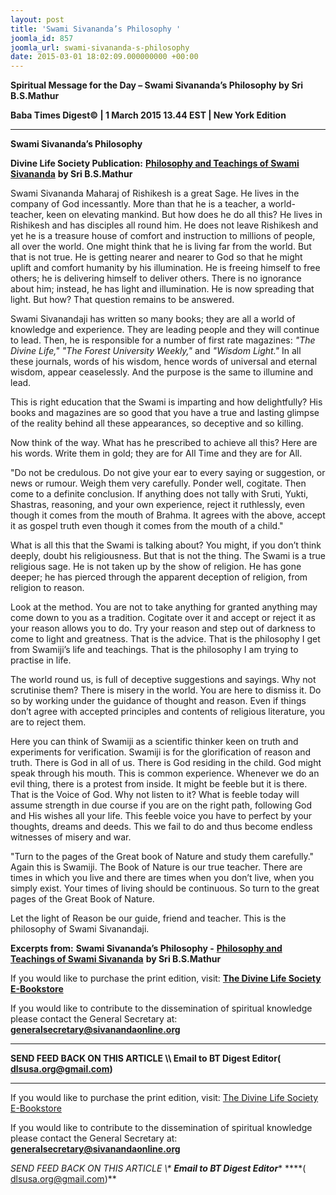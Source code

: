 ```yaml
---
layout: post
title: 'Swami Sivananda’s Philosophy '
joomla_id: 857
joomla_url: swami-sivananda-s-philosophy
date: 2015-03-01 18:02:09.000000000 +00:00
---
```

  

















































**Spiritual Message for the Day – Swami Sivananda’s Philosophy by Sri B.S.Mathur**

**Baba Times Digest© | 1 March 2015 13.44 EST | New York Edition**



* * *

**Swami Sivananda’s Philosophy**

**Divine Life Society Publication:** [**Philosophy and Teachings of Swami Sivananda**](http://www.dlshq.org/saints/siva_philo.htm) **by Sri B.S.Mathur**

Swami Sivananda Maharaj of Rishikesh is a great Sage. He lives in the company of God incessantly. More than that he is a teacher, a world-teacher, keen on elevating mankind. But how does he do all this? He lives in Rishikesh and has disciples all round him. He does not leave Rishikesh and yet he is a treasure house of comfort and instruction to millions of people, all over the world. One might think that he is living far from the world. But that is not true. He is getting nearer and nearer to God so that he might uplift and comfort humanity by his illumination. He is freeing himself to free others; he is delivering himself to deliver others. There is no ignorance about him; instead, he has light and illumination. He is now spreading that light. But how? That question remains to be answered.

Swami Sivanandaji has written so many books; they are all a world of knowledge and experience. They are leading people and they will continue to lead. Then, he is responsible for a number of first rate magazines: _"The Divine Life," "The Forest University Weekly,"_ and _"Wisdom Light."_ In all these journals, words of his wisdom, hence words of universal and eternal wisdom, appear ceaselessly. And the purpose is the same to illumine and lead.

This is right education that the Swami is imparting and how delightfully? His books and magazines are so good that you have a true and lasting glimpse of the reality behind all these appearances, so deceptive and so killing.

Now think of the way. What has he prescribed to achieve all this? Here are his words. Write them in gold; they are for All Time and they are for All.

"Do not be credulous. Do not give your ear to every saying or suggestion, or news or rumour. Weigh them very carefully. Ponder well, cogitate. Then come to a definite conclusion. If anything does not tally with Sruti, Yukti, Shastras, reasoning, and your own experience, reject it ruthlessly, even though it comes from the mouth of Brahma. It agrees with the above, accept it as gospel truth even though it comes from the mouth of a child."

What is all this that the Swami is talking about? You might, if you don’t think deeply, doubt his religiousness. But that is not the thing. The Swami is a true religious sage. He is not taken up by the show of religion. He has gone deeper; he has pierced through the apparent deception of religion, from religion to reason.

Look at the method. You are not to take anything for granted anything may come down to you as a tradition. Cogitate over it and accept or reject it as your reason allows you to do. Try your reason and step out of darkness to come to light and greatness. That is the advice. That is the philosophy I get from Swamiji’s life and teachings. That is the philosophy I am trying to practise in life.

The world round us, is full of deceptive suggestions and sayings. Why not scrutinise them? There is misery in the world. You are here to dismiss it. Do so by working under the guidance of thought and reason. Even if things don’t agree with accepted principles and contents of religious literature, you are to reject them.

Here you can think of Swamiji as a scientific thinker keen on truth and experiments for verification. Swamiji is for the glorification of reason and truth. There is God in all of us. There is God residing in the child. God might speak through his mouth. This is common experience. Whenever we do an evil thing, there is a protest from inside. It might be feeble but it is there. That is the Voice of God. Why not listen to it? What is feeble today will assume strength in due course if you are on the right path, following God and His wishes all your life. This feeble voice you have to perfect by your thoughts, dreams and deeds. This we fail to do and thus become endless witnesses of misery and war.

"Turn to the pages of the Great book of Nature and study them carefully." Again this is Swamiji. The Book of Nature is our true teacher. There are times in which you live and there are times when you don’t live, when you simply exist. Your times of living should be continuous. So turn to the great pages of the Great Book of Nature.

Let the light of Reason be our guide, friend and teacher. This is the philosophy of Swami Sivanandaji.



**Excerpts from:**  **Swami Sivananda’s Philosophy -** [**Philosophy and Teachings of Swami Sivananda**](http://www.dlshq.org/saints/siva_philo.htm) **by Sri B.S.Mathur**

If you would like to purchase the print edition, visit: **[The Divine Life Society E-Bookstore](http://www.dlshq.org/download/download.htm)**

If you would like to contribute to the dissemination of spiritual knowledge please contact the General Secretary at: [](mailto:%20%3Cscript%20type=%27text/javascript%27%3E%20%3C%21--%20var%20prefix%20=%20%27ma%27%20+%20%27il%27%20+%20%27to%27;%20var%20path%20=%20%27hr%27%20+%20%27ef%27%20+%20%27=%27;%20var%20addy57016%20=%20%27generalsecretary%27%20+%20%27@%27;%20addy57016%20=%20addy57016%20+%20%27sivanandaonline%27%20+%20%27.%27%20+%20%27org%27;%20document.write%28%27%3Ca%20%27%20+%20path%20+%20%27%5C%27%27%20+%20prefix%20+%20%27:%27%20+%20addy57016%20+%20%27%5C%27%3E%27%29;%20document.write%28addy57016%29;%20document.write%28%27%3C%5C/a%3E%27%29;%20//--%3E%5Cn%20%3C/script%3E%3Cscript%20type=%27text/javascript%27%3E%20%3C%21--%20document.write%28%27%3Cspan%20style=%5C%27display:%20none;%5C%27%3E%27%29;%20//--%3E%20%3C/script%3EThis%20email%20address%20is%20being%20protected%20from%20spambots.%20You%20need%20JavaScript%20enabled%20to%20view%20it.%20%3Cscript%20type=%27text/javascript%27%3E%20%3C%21--%20document.write%28%27%3C/%27%29;%20document.write%28%27span%3E%27%29;%20//--%3E%20%3C/script%3E?subject=Contribution%20to%20Dissemination%20of%20Spiritual%20Knowledge) **generalsecretary@sivanandaonline.org**

****

**SEND FEED BACK ON THIS ARTICLE \\\ Email to BT Digest Editor[](mailto:%20%3Cscript%20type=%27text/javascript%27%3E%20%3C%21--%20var%20prefix%20=%20%27ma%27%20+%20%27il%27%20+%20%27to%27;%20var%20path%20=%20%27hr%27%20+%20%27ef%27%20+%20%27=%27;%20var%20addy72654%20=%20%27dlsusa.org%27%20+%20%27@%27;%20addy72654%20=%20addy72654%20+%20%27gmail%27%20+%20%27.%27%20+%20%27com%27;%20document.write%28%27%3Ca%20%27%20+%20path%20+%20%27%5C%27%27%20+%20prefix%20+%20%27:%27%20+%20addy72654%20+%20%27%5C%27%3E%27%29;%20document.write%28addy72654%29;%20document.write%28%27%3C%5C/a%3E%27%29;%20//--%3E%5Cn%20%3C/script%3E%3Cscript%20type=%27text/javascript%27%3E%20%3C%21--%20document.write%28%27%3Cspan%20style=%5C%27display:%20none;%5C%27%3E%27%29;%20//--%3E%20%3C/script%3EThis%20email%20address%20is%20being%20protected%20from%20spambots.%20You%20need%20JavaScript%20enabled%20to%20view%20it.%20%3Cscript%20type=%27text/javascript%27%3E%20%3C%21--%20document.write%28%27%3C/%27%29;%20document.write%28%27span%3E%27%29;%20//--%3E%20%3C/script%3E?subject=DLS%20Posts)( [dlsusa.org@gmail.com](mailto:dlsusa.org@gmail.com))**



* * *



  

If you would like to purchase the print edition, visit: [The Divine Life Society E-Bookstore](http://www.dlshq.org/download/download.htm)

If you would like to contribute to the dissemination of spiritual knowledge please contact the General Secretary at: **[generalsecretary@sivanandaonline.org](mailto:generalsecretary@sivanandaonline.org)**

**SEND FEED BACK ON THIS ARTICLE \\\**  **Email to BT Digest Editor**** [](mailto:%20%3Cscript%20type=%27text/javascript%27%3E%20%3C%21--%20var%20prefix%20=%20%27ma%27%20+%20%27il%27%20+%20%27to%27;%20var%20path%20=%20%27hr%27%20+%20%27ef%27%20+%20%27=%27;%20var%20addy72654%20=%20%27dlsusa.org%27%20+%20%27@%27;%20addy72654%20=%20addy72654%20+%20%27gmail%27%20+%20%27.%27%20+%20%27com%27;%20document.write%28%27%3Ca%20%27%20+%20path%20+%20%27%5C%27%27%20+%20prefix%20+%20%27:%27%20+%20addy72654%20+%20%27%5C%27%3E%27%29;%20document.write%28addy72654%29;%20document.write%28%27%3C%5C/a%3E%27%29;%20//--%3E%5Cn%20%3C/script%3E%3Cscript%20type=%27text/javascript%27%3E%20%3C%21--%20document.write%28%27%3Cspan%20style=%5C%27display:%20none;%5C%27%3E%27%29;%20//--%3E%20%3C/script%3EThis%20email%20address%20is%20being%20protected%20from%20spambots.%20You%20need%20JavaScript%20enabled%20to%20view%20it.%20%3Cscript%20type=%27text/javascript%27%3E%20%3C%21--%20document.write%28%27%3C/%27%29;%20document.write%28%27span%3E%27%29;%20//--%3E%20%3C/script%3E?subject=DLS%20Posts)****( [dlsusa.org@gmail.com](mailto:dlsusa.org@gmail.com))**  
